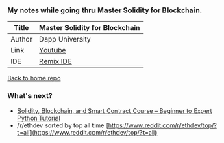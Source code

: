 ### My notes while going thru Master Solidity for Blockchain.

Title  | Master Solidity for Blockchain
-------|-------------------
Author | Dapp University
Link   | [Youtube](https://www.youtube.com/watch?v=pqxNmdwEHio&list=PLS5SEs8ZftgVnWHv2_mkvJjn5HBOkde3g)
IDE    | [Remix IDE](https://remix.ethereum.org/)

[Back to home repo](https://github.com/tomtclai/learning)


### What's next? 

- [Solidity, Blockchain, and Smart Contract Course – Beginner to Expert Python Tutorial](https://github.com/tomtclai/full-blockchain-solidity-course-py)
- /r/ethdev sorted by top all time [https://www.reddit.com/r/ethdev/top/?t=all](https://www.reddit.com/r/ethdev/top/?t=all)
